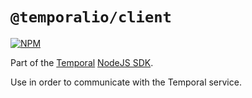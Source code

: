 # `@temporalio/client`

[![NPM](https://img.shields.io/npm/v/@temporalio/client)](https://www.npmjs.com/package/@temporalio/client)

Part of the [Temporal](https://temporal.io) [NodeJS SDK](https://www.npmjs.com/package/temporalio).

Use in order to communicate with the Temporal service.
